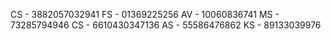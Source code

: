 CS - 3882057032941
FS - 01369225256
AV - 10060836741
MS - 73285794946
CS - 6610430347136
AS - 55586476862
KS - 89133039976
